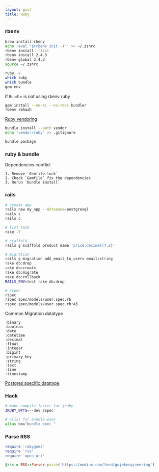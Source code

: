 ```yaml
---
layout: gist
title: Ruby
---
```


### rbenv

```sh
brew install rbenv
echo 'eval "$(rbenv init -)"' >> ~/.zshrc
rbenv install --list
rbenv install 2.4.3
rbenv global 2.4.3
source ~/.zshrc

ruby -v
which ruby
which bundle
gem env
```

If `Bundle` is not using rbenv ruby
```sh
gem install --no-ri --no-rdoc bundler
rbenv rehash
```

[Ruby vendoring](http://ryan.mcgeary.org/2011/02/09/vendor-everything-still-applies/)
```sh
bundle install --path vendor
echo 'vendor/ruby' >> .gitignore

bundle package
```


### ruby & bundle

Dependencies conflict
```
1. Remove `Gemfile.lock`
2. Check `Gemfile` fix the dependencies
3. Rerun `bundle install`
```

### rails

```sh
# create app
rails new my_app --database=postgresql
rails s
rails c

# list task
rake -T

# scaffold
rails g scaffold product name 'price:decimal{7,2}'

# migration
rails g migration add_email_to_users email:string
rake db:drop
rake db:create
rake db:migrate
rake db:rollback
RAILS_ENV=test rake db:drop

# rspec
rspec
rspec spec/models/user.spec.rb
rspec spec/models/user.spec.rb:43
```

Common Migration datatype
```
:binary
:boolean
:date
:datetime
:decimal
:float
:integer
:bigint
:primary_key
:string
:text
:time
:timestamp
```

[Postgres specific datatype](https://github.com/rails/rails/blob/4-2-stable/activerecord/lib/active_record/connection_adapters/postgresql_adapter.rb#L76)

### Hack

```sh
# make compile faster for jruby
JRUBY_OPTS=--dev rspec

# alias for bundle exec
alias be="bundle exec "
```

### Parse RSS 

```rb
require 'rubygems'
require 'rss'
require 'open-uri'

@rss = RSS::Parser.parse('https://medium.com/feed/gojekengineering')
```
